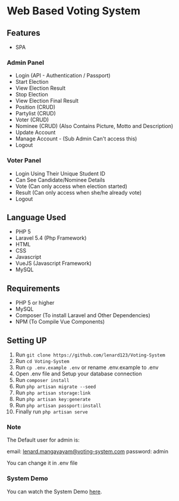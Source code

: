 # Web Based Voting System

## Features

- SPA

### Admin Panel

- Login (API - Authentication / Passport)
- Start Election 
- View Election Result
- Stop Election
- View Election Final Result
- Position (CRUD)
- Partylist (CRUD)
- Voter (CRUD)
- Nominee (CRUD) (Also Contains Picture, Motto and Description)
- Update Account
- Manage Account - (Sub Admin Can't access this)
- Logout

### Voter Panel

- Login Using Their Unique Student ID
- Can See Candidate/Nominee Details
- Vote (Can only access when election started)
- Result (Can only access when she/he already vote)
- Logout


## Language Used

- PHP 5
- Laravel 5.4 (Php Framework)
- HTML
- CSS
- Javascript
- VueJS (Javascript Framework)
- MySQL

## Requirements

- PHP 5 or higher
- MySQL
- Composer (To install Laravel and Other Dependencies)
- NPM (To Compile Vue Components)

## Setting UP

1. Run `git clone https://github.com/lenard123/Voting-System`
2. Run `cd Voting-System`
3. Run `cp .env.example .env` or rename .env.example to .env
4. Open .env file and Setup your database connection
5. Run `composer install`
6. Run `php artisan migrate --seed`
7. Run `php artisan storage:link`
8. Run `php artisan key:generate`
9. Run `php artisan passport:install`
10. Finally run `php artisan serve`

### Note

The Default user for admin is:

email: lenard.mangayayam@voting-system.com
password: admin

You can change it in .env file

### System Demo
You can watch the System Demo [here](https://youtu.be/dsEoONiovdA).
